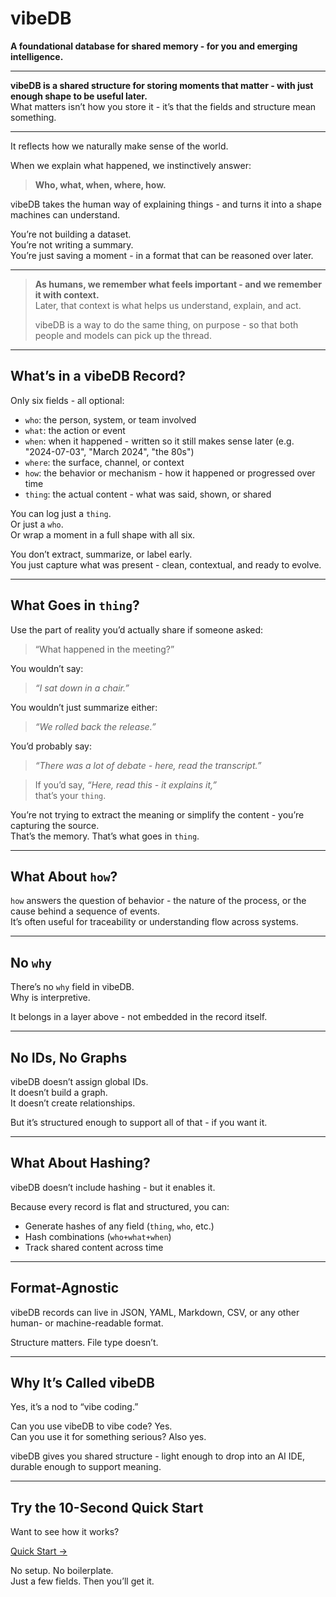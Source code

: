 # vibeDB

**A foundational database for shared memory - for you and emerging intelligence.**

---

**vibeDB is a shared structure for storing moments that matter - with just enough shape to be useful later.**  
What matters isn’t how you store it - it’s that the fields and structure mean something.

---

It reflects how we naturally make sense of the world.

When we explain what happened, we instinctively answer:  
> **Who, what, when, where, how.**

vibeDB takes the human way of explaining things - and turns it into a shape machines can understand.

You’re not building a dataset.  
You’re not writing a summary.  
You’re just saving a moment - in a format that can be reasoned over later.

---

> **As humans, we remember what feels important - and we remember it with context.**  
> Later, that context is what helps us understand, explain, and act.  
>
> vibeDB is a way to do the same thing, on purpose - so that both people and models can pick up the thread.

---

## What’s in a vibeDB Record?

Only six fields - all optional:

- `who`: the person, system, or team involved  
- `what`: the action or event  
- `when`: when it happened - written so it still makes sense later (e.g. "2024-07-03", "March 2024", "the 80s")  
- `where`: the surface, channel, or context  
- `how`: the behavior or mechanism - how it happened or progressed over time  
- `thing`: the actual content - what was said, shown, or shared  

You can log just a `thing`.  
Or just a `who`.  
Or wrap a moment in a full shape with all six.

You don’t extract, summarize, or label early.  
You just capture what was present - clean, contextual, and ready to evolve.

---

## What Goes in `thing`?

Use the part of reality you’d actually share if someone asked:  
> “What happened in the meeting?”

You wouldn’t say:  
> *“I sat down in a chair.”*

You wouldn’t just summarize either:  
> *“We rolled back the release.”*

You’d probably say:  
> *“There was a lot of debate - here, read the transcript.”*

> If you’d say, *“Here, read this - it explains it,”*  
> that’s your `thing`.

You’re not trying to extract the meaning or simplify the content - you’re capturing the source.  
That’s the memory. That’s what goes in `thing`.

---

## What About `how`?

`how` answers the question of behavior - the nature of the process, or the cause behind a sequence of events.  
It’s often useful for traceability or understanding flow across systems.

---

## No `why`

There’s no `why` field in vibeDB.  
Why is interpretive.

It belongs in a layer above - not embedded in the record itself.

---

## No IDs, No Graphs

vibeDB doesn’t assign global IDs.  
It doesn’t build a graph.  
It doesn’t create relationships.

But it’s structured enough to support all of that - if you want it.

---

## What About Hashing?

vibeDB doesn’t include hashing - but it enables it.

Because every record is flat and structured, you can:

- Generate hashes of any field (`thing`, `who`, etc.)  
- Hash combinations (`who+what+when`)  
- Track shared content across time  

---

## Format-Agnostic

vibeDB records can live in JSON, YAML, Markdown, CSV, or any other human- or machine-readable format.

Structure matters. File type doesn’t.

---

## Why It’s Called vibeDB

Yes, it’s a nod to “vibe coding.”

Can you use vibeDB to vibe code? Yes.  
Can you use it for something serious? Also yes.

vibeDB gives you shared structure - light enough to drop into an AI IDE, durable enough to support meaning.

---

## Try the 10-Second Quick Start

Want to see how it works?

[Quick Start →](QUICK-START.md)

No setup. No boilerplate.  
Just a few fields. Then you’ll get it.
